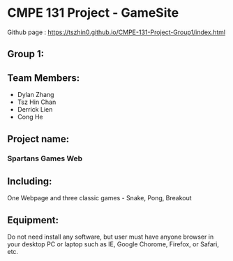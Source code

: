 # CMPE 131 Project - GameSite
Github page : https://tszhin0.github.io/CMPE-131-Project-Group1/index.html
## Group 1:
## Team Members:
- Dylan Zhang
- Tsz Hin Chan
- Derrick Lien
- Cong He

## Project name: 
### Spartans Games Web

## Including:
One Webpage and three classic games - Snake, Pong, Breakout

## Equipment:
Do not need install any software, but user must have anyone browser in your desktop PC or laptop such as IE, Google Chorome, Firefox, or Safari, etc.
